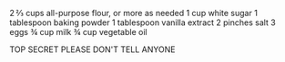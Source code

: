 2 ⅔ cups all-purpose flour, or more as needed
1 cup white sugar 
1 tablespoon baking powder
1 tablespoon vanilla extract
2 pinches salt
3 eggs
¾ cup milk
¾ cup vegetable oil

TOP SECRET PLEASE DON'T TELL ANYONE